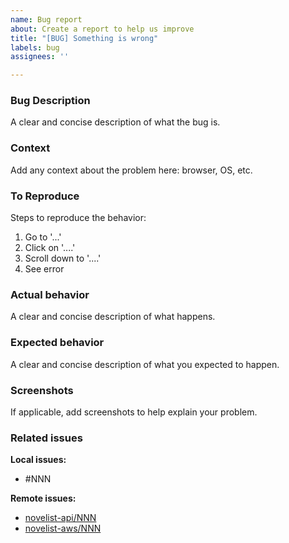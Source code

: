 ```yaml
---
name: Bug report
about: Create a report to help us improve
title: "[BUG] Something is wrong"
labels: bug
assignees: ''

---
```


### Bug Description

A clear and concise description of what the bug is.

### Context

Add any context about the problem here: browser, OS, etc.

### To Reproduce

Steps to reproduce the behavior:
1. Go to '...'
2. Click on '....'
3. Scroll down to '....'
4. See error

### Actual behavior

A clear and concise description of what happens.

### Expected behavior

A clear and concise description of what you expected to happen.

### Screenshots

If applicable, add screenshots to help explain your problem.

### Related issues

**Local issues:**
* #NNN

**Remote issues:**
* [novelist-api/NNN](https://github.com/noveli-st/novelist-api/issues/NNN)
* [novelist-aws/NNN](https://github.com/noveli-st/novelist-aws/issues/NNN)
